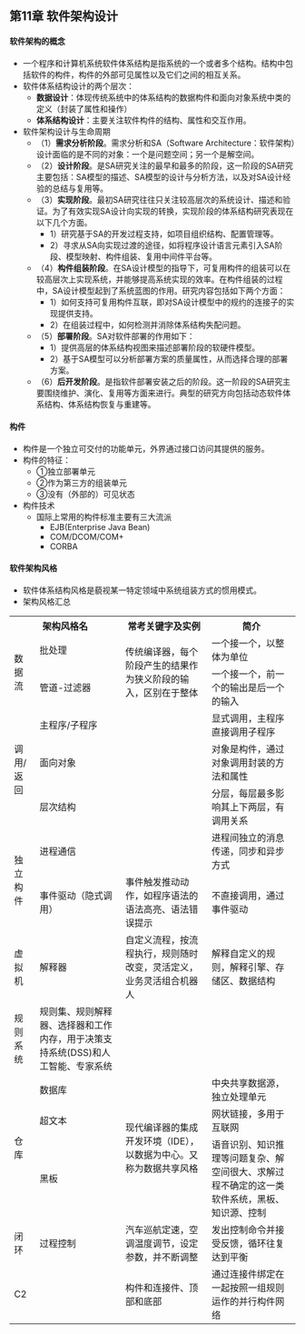 ## 第11章 软件架构设计
#### 软件架构的概念
- 一个程序和计算机系统软件体系结构是指系统的一个或者多个结构。结构中包括软件的构件，构件的外部可见属性以及它们之间的相互关系。
- 软件体系结构设计的两个层次：
	- **数据设计**：体现传统系统中的体系结构的数据构件和面向对象系统中类的定义（封装了属性和操作）
	- **体系结构设计**：主要关注软件构件的结构、属性和交互作用。
- 软件架构设计与生命周期
	- （1）**需求分析阶段**。需求分析和SA（Software Architecture：软件架构）设计面临的是不同的对象：一个是问题空间；另一个是解空间。
	- （2）**设计阶段**。是SA研究关注的最早和最多的阶段，这一阶段的SA研究主要包括：SA模型的描述、SA模型的设计与分析方法，以及对SA设计经验的总结与复用等。
	- （3）**实现阶段**。最初SA研究往往只关注较高层次的系统设计、描述和验证。为了有效实现SA设计向实现的转换，实现阶段的体系结构研究表现在以下几个方面。
		- 1）研究基于SA的开发过程支持，如项目组织结构、配置管理等。
		- 2）寻求从SA向实现过渡的途径，如将程序设计语言元素引入SA阶段、模型映射、构件组装、复用中间件平台等。
	- （4）**构件组装阶段**。在SA设计模型的指导下，可复用构件的组装可以在较高层次上实现系统，并能够提高系统实现的效率。在构件组装的过程中，SA设计模型起到了系统蓝图的作用。研究内容包括如下两个方面：
		- 1）如何支持可复用构件互联，即对SA设计模型中的规约的连接子的实现提供支持。
		- 2）在组装过程中，如何检测并消除体系结构失配问题。
	- （5）**部署阶段**。SA对软件部署的作用如下：
		- 1）提供高层的体系结构视图来描述部署阶段的软硬件模型。
		- 2）基于SA模型可以分析部署方案的质量属性，从而选择合理的部署方案。
	- （6）**后开发阶段**。是指软件部署安装之后的阶段。这一阶段的SA研究主要围绕维护、演化、复用等方面来进行。典型的研究方向包括动态软件体系结构、体系结构恢复与重建等。

#### 构件
- 构件是一个独立可交付的功能单元，外界通过接口访问其提供的服务。
- 构件的特征：
	- ①独立部署单元
	- ②作为第三方的组装单元
	- ③没有（外部的）可见状态
- 构件技术
	- 国际上常用的构件标准主要有三大流派
		- EJB(Enterprise Java Bean)
		- COM/DCOM/COM+
		- CORBA

#### 软件架构风格
- 软件体系结构风格是藐视某一特定领域中系统组装方式的惯用模式。
- 架构风格汇总

<table>
	<tr>
		<th colspan="2">架构风格名</th>
		<th>常考关键字及实例</th>
		<th>简介</th>
	</tr>
	<tr>
		<td rowspan="2">数据流</td>
		<td>批处理</td>
		<td rowspan="2">传统编译器，每个阶段产生的结果作为狭义阶段的输入，区别在于整体</td>
		<td>一个接一个，以整体为单位</td>
	</tr>
	<tr>
		<td>管道-过滤器</td>
		<td>一个接一个，前一个的输出是后一个的输入</td>
	</tr>
	<tr>
		<td  rowspan="3">调用/返回</td>
		<td>主程序/子程序</td>
		<td></td>
		<td>显式调用，主程序直接调用子程序</td>
	</tr>
	<tr>
		<td>面向对象</td>
		<td></td>
		<td>对象是构件，通过对象调用封装的方法和属性</td>
	</tr>
	<tr>
		<td>层次结构</td>
		<td></td>
		<td>分层，每层最多影响其上下两层，有调用关系</td>
	</tr>
	<tr>
		<td rowspan="2">独立构件</td>
		<td>进程通信</td>
		<td></td>
		<td>进程间独立的消息传递，同步和异步方式</td>
	</tr>
	<tr>
		<td>事件驱动（隐式调用）</td>
		<td>事件触发推动动作，如程序语法的语法高亮、语法错误提示</td>
		<td>不直接调用，通过事件驱动</td>
	</tr>
	<tr>
		<td>虚拟机</td>
		<td>解释器</td>
		<td>自定义流程，按流程执行，规则随时改变，灵活定义，业务灵活组合机器人</td>
		<td>解释自定义的规则，解释引擎、存储区、数据结构</td>
	</tr>
	<tr>
		<td>规则系统</td>
		<td>规则集、规则解释器、选择器和工作内存，用于决策支持系统(DSS)和人工智能、专家系统</td>
	</tr>
	<tr>
		<td rowspan="3">仓库</td>
		<td>数据库</td>
		<td rowspan="3">现代编译器的集成开发环境（IDE），以数据为中心。又称为数据共享风格</td>
		<td>中央共享数据源，独立处理单元</td>
	</tr>
	<tr>
		<td>超文本</td>
		<td>网状链接，多用于互联网</td>
	</tr>
	<tr>
		<td>黑板</td>
		<td>语音识别、知识推理等问题复杂、解空间很大、求解过程不确定的这一类软件系统，黑板、知识源、控制</td>
	</tr>
	<tr>
		<td>闭环</td>
		<td>过程控制</td>
		<td>汽车巡航定速，空调温度调节，设定参数，并不断调整</td>
		<td>发出控制命令并接受反馈，循环往复达到平衡</td>
	</tr>
	<tr>
		<td colspan="2">C2</td>
		<td>构件和连接件、顶部和底部</td>
		<td>通过连接件绑定在一起按照一组规则运作的并行构件网络</td>
	</tr>